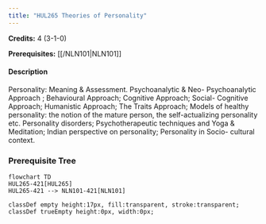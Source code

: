 ```yaml
---
title: "HUL265 Theories of Personality"
---
```

**Credits:** 4 (3-1-0)

**Prerequisites:** [[/NLN101|NLN101]]

#### Description
Personality: Meaning & Assessment. Psychoanalytic & Neo- Psychoanalytic Approach ; Behavioural Approach; Cognitive Approach; Social- Cognitive Approach; Humanistic Approach; The Traits Approach; Models of healthy personality: the notion of the mature person, the self-actualizing personality etc. Personality disorders; Psychotherapeutic techniques and Yoga & Meditation; Indian perspective on personality; Personality in Socio- cultural context.

### Prerequisite Tree

```mermaid
flowchart TD
HUL265-421[HUL265]
HUL265-421 --> NLN101-421[NLN101]

classDef empty height:17px, fill:transparent, stroke:transparent;
classDef trueEmpty height:0px, width:0px;
```